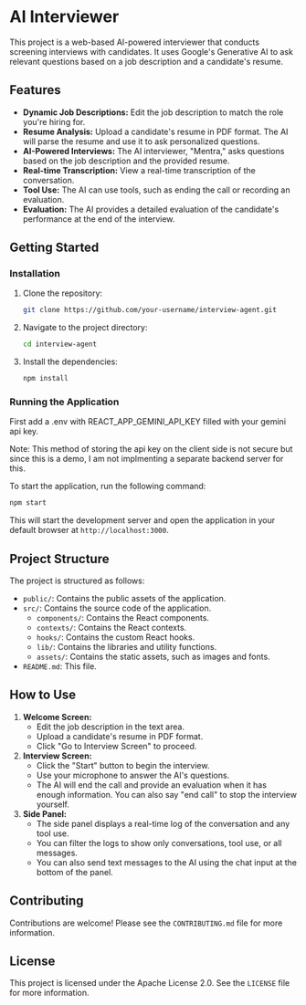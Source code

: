 # AI Interviewer

This project is a web-based AI-powered interviewer that conducts screening interviews with candidates. It uses Google's Generative AI to ask relevant questions based on a job description and a candidate's resume.

## Features

-   **Dynamic Job Descriptions:** Edit the job description to match the role you're hiring for.
-   **Resume Analysis:** Upload a candidate's resume in PDF format. The AI will parse the resume and use it to ask personalized questions.
-   **AI-Powered Interviews:** The AI interviewer, "Mentra," asks questions based on the job description and the provided resume.
-   **Real-time Transcription:** View a real-time transcription of the conversation.
-   **Tool Use:** The AI can use tools, such as ending the call or recording an evaluation.
-   **Evaluation:** The AI provides a detailed evaluation of the candidate's performance at the end of the interview.

## Getting Started


### Installation

1.  Clone the repository:
    ```bash
    git clone https://github.com/your-username/interview-agent.git
    ```
2.  Navigate to the project directory:
    ```bash
    cd interview-agent
    ```
3.  Install the dependencies:
    ```bash
    npm install
    ```

### Running the Application

First add a .env with REACT_APP_GEMINI_API_KEY filled with your gemini api key.

Note: This method of storing the api key on the client side is not secure but since this is a demo, I am not implmenting a separate backend server for this.

To start the application, run the following command:

```bash
npm start
```

This will start the development server and open the application in your default browser at `http://localhost:3000`.

## Project Structure

The project is structured as follows:

-   `public/`: Contains the public assets of the application.
-   `src/`: Contains the source code of the application.
    -   `components/`: Contains the React components.
    -   `contexts/`: Contains the React contexts.
    -   `hooks/`: Contains the custom React hooks.
    -   `lib/`: Contains the libraries and utility functions.
    -   `assets/`: Contains the static assets, such as images and fonts.
-   `README.md`: This file.

## How to Use

1.  **Welcome Screen:**
    -   Edit the job description in the text area.
    -   Upload a candidate's resume in PDF format.
    -   Click "Go to Interview Screen" to proceed.
2.  **Interview Screen:**
    -   Click the "Start" button to begin the interview.
    -   Use your microphone to answer the AI's questions.
    -   The AI will end the call and provide an evaluation when it has enough information. You can also say "end call" to stop the interview yourself.
3.  **Side Panel:**
    -   The side panel displays a real-time log of the conversation and any tool use.
    -   You can filter the logs to show only conversations, tool use, or all messages.
    -   You can also send text messages to the AI using the chat input at the bottom of the panel.

## Contributing

Contributions are welcome! Please see the `CONTRIBUTING.md` file for more information.

## License

This project is licensed under the Apache License 2.0. See the `LICENSE` file for more information.
